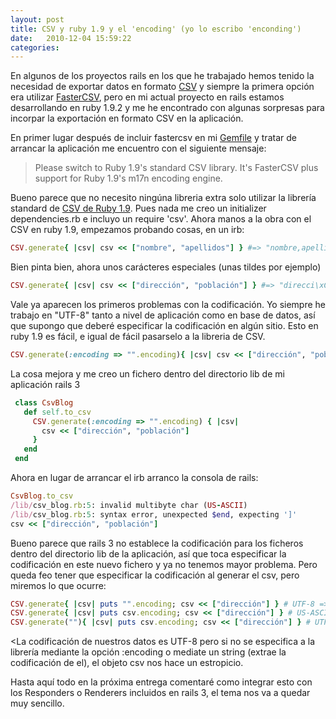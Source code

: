 ```yaml
---
layout: post
title: CSV y ruby 1.9 y el 'encoding' (yo lo escribo 'enconding')
date:   2010-12-04 15:59:22
categories:
---
```


En algunos de los proyectos rails en los que he trabajado hemos tenido la necesidad de exportar datos en formato [CSV](http://en.wikipedia.org/wiki/Comma-separated_values) y siempre la primera opción era utilizar [FasterCSV](http://fastercsv.rubyforge.org/), pero en mi actual proyecto en rails estamos desarrollando en ruby 1.9.2 y me he encontrado con algunas sorpresas para incorpar la exportación en formato CSV en la aplicación.

En primer lugar después de incluir fastercsv en mi [Gemfile](http://gembundler.com/) y tratar de arrancar la aplicación me encuentro con el siguiente mensaje:

> Please switch to Ruby 1.9's standard CSV library.  It's FasterCSV plus support for Ruby 1.9's m17n encoding engine.

Bueno parece que no necesito ningúna libreria extra solo utilizar la librería standard de [CSV de Ruby 1.9](http://ruby-doc.org/ruby-1.9/classes/CSV.html). Pues nada me creo un initializer dependencies.rb e incluyo un require 'csv'. Ahora manos a la obra con el CSV en ruby 1.9, empezamos probando cosas, en un irb:

```ruby
CSV.generate{ |csv| csv << ["nombre", "apellidos"] } #=> "nombre,apellidos\n"
```

Bien pinta bien, ahora unos carácteres especiales (unas tildes por ejemplo)

```ruby
CSV.generate{ |csv| csv << ["dirección", "población"] } #=> "direcci\xC3\xB3n,poblaci\xC3\xB3n\n"
```

Vale ya aparecen los primeros problemas con la codificación. Yo siempre he trabajo en "UTF-8" tanto a nivel de aplicación como en base de datos, así que supongo que deberé especificar la codificación en algún sitio. Esto en ruby 1.9 es fácil, e igual de fácil pasarselo a la libreria de CSV.

```ruby
CSV.generate(:encoding => "".encoding){ |csv| csv << ["dirección", "población"] } #=> "dirección,población\n"
```

La cosa mejora y me creo un fichero dentro del directorio lib de mi aplicación rails 3

```ruby
 class CsvBlog
   def self.to_csv
     CSV.generate(:encoding => "".encoding) { |csv|
       csv << ["dirección", "población"]
     }
   end
 end
```

Ahora en lugar de arrancar el irb arranco la consola de rails:

```ruby
CsvBlog.to_csv
/lib/csv_blog.rb:5: invalid multibyte char (US-ASCII)
/lib/csv_blog.rb:5: syntax error, unexpected $end, expecting ']'
csv << ["dirección", "población"]
```

Bueno parece que rails 3 no establece la codificación para los ficheros dentro del directorio lib de la aplicación, así que toca especificar la codificación en este nuevo fichero y ya no tenemos mayor problema. Pero queda feo tener que especificar la codificación al generar el csv, pero miremos lo que ocurre:

```ruby
CSV.generate{ |csv| puts "".encoding; csv << ["dirección"] } # UTF-8 => "direcci\xC3\xB3n\n"
CSV.generate{ |csv| puts csv.encoding; csv << ["dirección"] } # US-ASCII => "direcci\xC3\xB3n\n"
CSV.generate(""){ |csv| puts csv.encoding; csv << ["dirección"] } # UTF-8 => "dirección\n"
```

<La codificación de nuestros datos es UTF-8 pero si no se especifica a la librería mediante la opción :encoding o mediate un string (extrae la codificación de el), el objeto csv nos hace un estropicio.

Hasta aquí todo en la próxima entrega comentaré como integrar esto con los Responders o Renderers incluidos en rails 3, el tema nos va a quedar muy sencillo.
